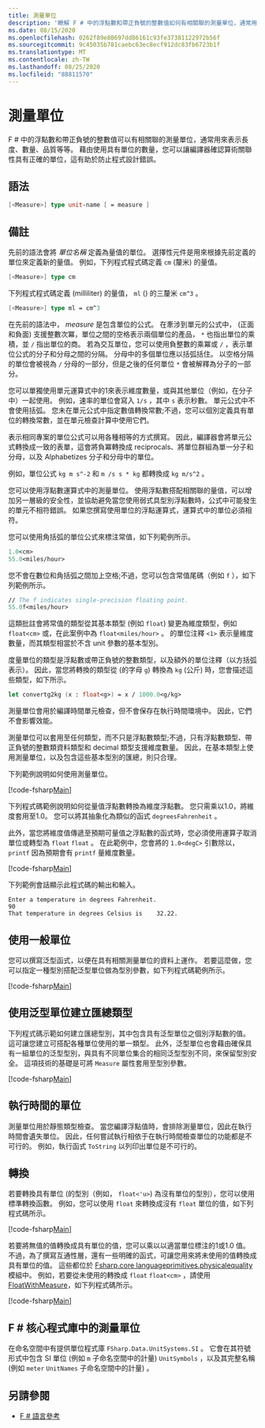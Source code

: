 ```yaml
---
title: 測量單位
description: '瞭解 F # 中的浮點數和帶正負號的整數值如何有相關聯的測量單位，通常用來表示長度、數量和品質。'
ms.date: 08/15/2020
ms.openlocfilehash: 0262f89e80697dd86161c93fe37381122972b56f
ms.sourcegitcommit: 9c45035b781caebc63ec8ecf912dc83fb6723b1f
ms.translationtype: MT
ms.contentlocale: zh-TW
ms.lasthandoff: 08/25/2020
ms.locfileid: "88811570"
---
```

# <a name="units-of-measure"></a>測量單位

F # 中的浮點數和帶正負號的整數值可以有相關聯的測量單位，通常用來表示長度、數量、品質等等。 藉由使用具有單位的數量，您可以讓編譯器確認算術關聯性具有正確的單位，這有助於防止程式設計錯誤。

## <a name="syntax"></a>語法

```fsharp
[<Measure>] type unit-name [ = measure ]
```

## <a name="remarks"></a>備註

先前的語法會將 *單位名稱* 定義為量值的單位。 選擇性元件是用來根據先前定義的單位來定義新的量值。 例如，下列程式程式碼定義 `cm` (釐米) 的量值。

```fsharp
[<Measure>] type cm
```

下列程式程式碼定義 (milliliter) 的量值， `ml` () 的三釐米 `cm^3` 。

```fsharp
[<Measure>] type ml = cm^3
```

在先前的語法中， *measure* 是包含單位的公式。 在牽涉到單元的公式中， (正面和負面) 支援整數次冪，單位之間的空格表示兩個單位的產品， `*` 也指出單位的乘積，並 `/` 指出單位的商。 若為交互單位，您可以使用負整數的乘冪或 `/` ，表示單位公式的分子和分母之間的分隔。 分母中的多個單位應以括弧括住。 以空格分隔的單位會被視為 `/` 分母的一部分，但是之後的任何單位 `*` 會被解釋為分子的一部分。

您可以單獨使用單元運算式中的1來表示維度數量，或與其他單位（例如，在分子中）一起使用。 例如，速率的單位會寫入 `1/s` ，其中 `s` 表示秒數。 單元公式中不會使用括弧。 您未在單元公式中指定數值轉換常數;不過，您可以個別定義具有單位的轉換常數，並在單元檢查計算中使用它們。

表示相同專案的單位公式可以用各種相等的方式撰寫。 因此，編譯器會將單元公式轉換成一致的表單，這會將負冪轉換成 reciprocals、將單位群組為單一分子和分母，以及 Alphabetizes 分子和分母中的單位。

例如，單位公式 `kg m s^-2` 和 `m /s s * kg` 都轉換成 `kg m/s^2` 。

您可以使用浮點數運算式中的測量單位。 使用浮點數搭配相關聯的量值，可以增加另一層級的安全性，並協助避免當您使用弱式具型別浮點數時，公式中可能發生的單元不相符錯誤。 如果您撰寫使用單位的浮點運算式，運算式中的單位必須相符。

您可以使用角括弧的單位公式來標注常值，如下列範例所示。

```fsharp
1.0<cm>
55.0<miles/hour>
```

您不會在數位和角括弧之間加上空格;不過，您可以包含常值尾碼（例如 `f` ），如下列範例所示。

```fsharp
// The f indicates single-precision floating point.
55.0f<miles/hour>
```

這類批註會將常值的類型從其基本類型 (例如 `float`) 變更為維度類型，例如 `float<cm>` 或，在此案例中為 `float<miles/hour>` 。 的單位注釋 `<1>` 表示量維度數量，而其類型相當於不含 unit 參數的基本型別。

度量單位的類型是浮點數或帶正負號的整數類型，以及額外的單位注釋（以方括弧表示）。 因此，當您將轉換的類型從 (的字母 `g`) 轉換為 `kg` (公斤) 時，您會描述這些類型，如下所示。

```fsharp
let convertg2kg (x : float<g>) = x / 1000.0<g/kg>
```

測量單位會用於編譯時間單元檢查，但不會保存在執行時間環境中。 因此，它們不會影響效能。

測量單位可以套用至任何類型，而不只是浮點數類型;不過，只有浮點數類型、帶正負號的整數類資料類型和 decimal 類型支援維度數量。 因此，在基本類型上使用測量單位，以及包含這些基本型別的匯總，則只合理。

下列範例說明如何使用測量單位。

[!code-fsharp[Main](~/samples/snippets/fsharp/lang-ref-2/snippet6901.fs)]

下列程式碼範例說明如何從量值浮點數轉換為維度浮點數。 您只需乘以1.0，將維度套用至1.0。 您可以將其抽象化為類似的函式 `degreesFahrenheit` 。

此外，當您將維度值傳遞至預期可量值之浮點數的函式時，您必須使用運算子取消單位或轉型為 `float` `float` 。 在此範例中，您會將的 `1.0<degC>` 引數除以， `printf` 因為預期會有 `printf` 量維度數量。

[!code-fsharp[Main](~/samples/snippets/fsharp/lang-ref-2/snippet6902.fs)]

下列範例會話顯示此程式碼的輸出和輸入。

```console
Enter a temperature in degrees Fahrenheit.
90
That temperature in degrees Celsius is    32.22.
```

## <a name="using-generic-units"></a>使用一般單位

您可以撰寫泛型函式，以便在具有相關測量單位的資料上運作。 若要這麼做，您可以指定一種型別搭配泛型單位做為型別參數，如下列程式碼範例所示。

[!code-fsharp[Main](~/samples/snippets/fsharp/lang-ref-2/snippet6903.fs)]

## <a name="creating-aggregate-types-with-generic-units"></a>使用泛型單位建立匯總類型

下列程式碼示範如何建立匯總型別，其中包含具有泛型單位之個別浮點數的值。 這可讓您建立可搭配各種單位使用的單一類型。 此外，泛型單位也會藉由確保具有一組單位的泛型型別，與具有不同單位集合的相同泛型型別不同，來保留型別安全。 這項技術的基礎是可將 `Measure` 屬性套用至型別參數。

[!code-fsharp[Main](~/samples/snippets/fsharp/lang-ref-2/snippet6904.fs)]

## <a name="units-at-runtime"></a>執行時間的單位

測量單位用於靜態類型檢查。 當您編譯浮點值時，會排除測量單位，因此在執行時間會遺失單位。 因此，任何嘗試執行相依于在執行時間檢查單位的功能都是不可行的。 例如，執行函式 `ToString` 以列印出單位是不可行的。

## <a name="conversions"></a>轉換

若要轉換具有單位 (的型別（例如， `float<'u>`) 為沒有單位的型別），您可以使用標準轉換函數。 例如，您可以使用 `float` 來轉換成沒有 `float` 單位的值，如下列程式碼所示。

[!code-fsharp[Main](~/samples/snippets/fsharp/lang-ref-2/snippet6905.fs)]

若要將無值的值轉換成具有單位的值，您可以乘以以適當單位標注的1或1.0 值。 不過，為了撰寫互通性層，還有一些明確的函式，可讓您用來將未使用的值轉換成具有單位的值。 這些都位於 [Fsharp.core languageprimitives.physicalequality](https://fsharp.github.io/fsharp-core-docs/reference/fsharp-core-languageprimitives.html) 模組中。 例如，若要從未使用的轉換成 `float` `float<cm>` ，請使用 [FloatWithMeasure](https://fsharp.github.io/fsharp-core-docs/reference/fsharp-core-languageprimitives.html#FloatWithMeasure)，如下列程式碼所示。

[!code-fsharp[Main](~/samples/snippets/fsharp/lang-ref-2/snippet6906.fs)]

## <a name="units-of-measure-in-the-f-core-library"></a>F # 核心程式庫中的測量單位

在命名空間中有提供單位程式庫 `FSharp.Data.UnitSystems.SI` 。 它會在其符號形式中包含 SI 單位 (例如 `m` 子命名空間中的計量) `UnitSymbols` ，以及其完整名稱 (例如 `meter` `UnitNames` 子命名空間中的計量) 。

## <a name="see-also"></a>另請參閱

- [F # 語言參考](index.md)
